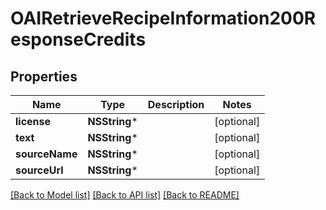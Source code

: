 # OAIRetrieveRecipeInformation200ResponseCredits

## Properties
Name | Type | Description | Notes
------------ | ------------- | ------------- | -------------
**license** | **NSString*** |  | [optional] 
**text** | **NSString*** |  | [optional] 
**sourceName** | **NSString*** |  | [optional] 
**sourceUrl** | **NSString*** |  | [optional] 

[[Back to Model list]](../README.md#documentation-for-models) [[Back to API list]](../README.md#documentation-for-api-endpoints) [[Back to README]](../README.md)


